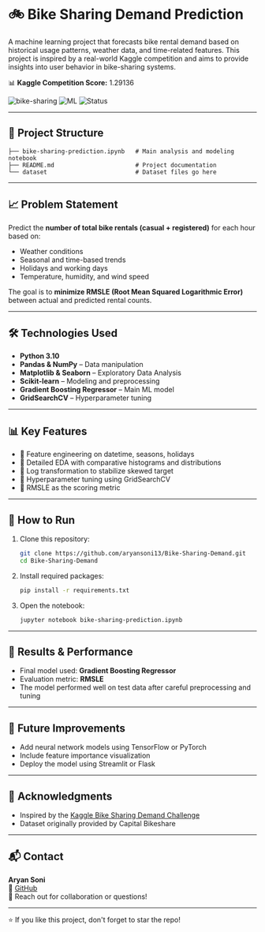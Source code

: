 
# 🚲 Bike Sharing Demand Prediction

A machine learning project that forecasts bike rental demand based on historical usage patterns, weather data, and time-related features. This project is inspired by a real-world Kaggle competition and aims to provide insights into user behavior in bike-sharing systems.

📊 **Kaggle Competition Score:** 1.29136



![bike-sharing](https://img.shields.io/badge/Python-3.10-blue?style=flat-square) ![ML](https://img.shields.io/badge/Machine%20Learning-Scikit--Learn-yellow?style=flat-square) ![Status](https://img.shields.io/badge/Status-Completed-brightgreen?style=flat-square)

---

## 📂 Project Structure

```
├── bike-sharing-prediction.ipynb   # Main analysis and modeling notebook
├── README.md                       # Project documentation
└── dataset                         # Dataset files go here
```

---

## 📈 Problem Statement

Predict the **number of total bike rentals (casual + registered)** for each hour based on:

- Weather conditions
- Seasonal and time-based trends
- Holidays and working days
- Temperature, humidity, and wind speed

The goal is to **minimize RMSLE (Root Mean Squared Logarithmic Error)** between actual and predicted rental counts.

---

## 🛠️ Technologies Used

- **Python 3.10**
- **Pandas & NumPy** – Data manipulation
- **Matplotlib & Seaborn** – Exploratory Data Analysis
- **Scikit-learn** – Modeling and preprocessing
- **Gradient Boosting Regressor** – Main ML model
- **GridSearchCV** – Hyperparameter tuning

---

## 📊 Key Features

- 📌 Feature engineering on datetime, seasons, holidays
- 📌 Detailed EDA with comparative histograms and distributions
- 📌 Log transformation to stabilize skewed target
- 📌 Hyperparameter tuning using GridSearchCV
- 📌 RMSLE as the scoring metric

---

## 🚀 How to Run

1. Clone this repository:
   ```bash
   git clone https://github.com/aryansoni13/Bike-Sharing-Demand.git
   cd Bike-Sharing-Demand
   ```

2. Install required packages:
   ```bash
   pip install -r requirements.txt
   ```

3. Open the notebook:
   ```bash
   jupyter notebook bike-sharing-prediction.ipynb
   ```

---

## 📌 Results & Performance

- Final model used: **Gradient Boosting Regressor**
- Evaluation metric: **RMSLE**
- The model performed well on test data after careful preprocessing and tuning

---

## 🧠 Future Improvements

- Add neural network models using TensorFlow or PyTorch
- Include feature importance visualization
- Deploy the model using Streamlit or Flask

---

## 🙌 Acknowledgments

- Inspired by the [Kaggle Bike Sharing Demand Challenge](https://www.kaggle.com/competitions/bike-sharing-demand)
- Dataset originally provided by Capital Bikeshare

---

## 📬 Contact

**Aryan Soni**  
🔗 [GitHub](https://github.com/aryansoni13)  
📧 Reach out for collaboration or questions!

---

⭐ If you like this project, don't forget to star the repo!
